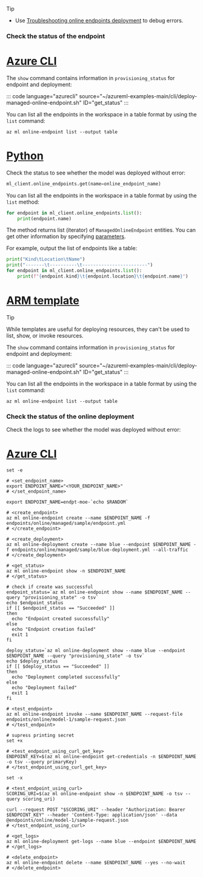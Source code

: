 

> [!TIP]
> * Use [Troubleshooting online endpoints deployment](./how-to-troubleshoot-online-endpoints.md) to debug errors.

### Check the status of the endpoint

# [Azure CLI](#tab/azure-cli)

The `show` command contains information in `provisioning_status` for endpoint and deployment:

::: code language="azurecli" source="~/azureml-examples-main/cli/deploy-managed-online-endpoint.sh" ID="get_status" :::

You can list all the endpoints in the workspace in a table format by using the `list` command:

```azurecli
az ml online-endpoint list --output table
```

# [Python](#tab/python)

Check the status to see whether the model was deployed without error:

```python
ml_client.online_endpoints.get(name=online_endpoint_name)
```

You can list all the endpoints in the workspace in a table format by using the `list` method:

```python
for endpoint in ml_client.online_endpoints.list():
    print(endpoint.name)
```

The method returns list (iterator) of `ManagedOnlineEndpoint` entities. You can get other information by specifying [parameters](/python/api/azure-ai-ml/azure.ai.ml.entities.managedonlineendpoint#parameters).

For example, output the list of endpoints like a table:

```python
print("Kind\tLocation\tName")
print("-------\t----------\t------------------------")
for endpoint in ml_client.online_endpoints.list():
    print(f"{endpoint.kind}\t{endpoint.location}\t{endpoint.name}")
```

# [ARM template](#tab/arm)

> [!TIP]
> While templates are useful for deploying resources, they can't be used to list, show, or invoke resources.

The `show` command contains information in `provisioning_status` for endpoint and deployment:

::: code language="azurecli" source="~/azureml-examples-main/cli/deploy-managed-online-endpoint.sh" ID="get_status" :::

You can list all the endpoints in the workspace in a table format by using the `list` command:

```azurecli
az ml online-endpoint list --output table
```


### Check the status of the online deployment

Check the logs to see whether the model was deployed without error:

# [Azure CLI](#tab/azure-cli)

```azurecli
set -e

# <set_endpoint_name> 
export ENDPOINT_NAME="<YOUR_ENDPOINT_NAME>"
# </set_endpoint_name>

export ENDPOINT_NAME=endpt-moe-`echo $RANDOM`

# <create_endpoint>
az ml online-endpoint create --name $ENDPOINT_NAME -f endpoints/online/managed/sample/endpoint.yml
# </create_endpoint>

# <create_deployment>
az ml online-deployment create --name blue --endpoint $ENDPOINT_NAME -f endpoints/online/managed/sample/blue-deployment.yml --all-traffic
# </create_deployment>

# <get_status>
az ml online-endpoint show -n $ENDPOINT_NAME
# </get_status>

# check if create was successful
endpoint_status=`az ml online-endpoint show --name $ENDPOINT_NAME --query "provisioning_state" -o tsv`
echo $endpoint_status
if [[ $endpoint_status == "Succeeded" ]]
then
  echo "Endpoint created successfully"
else
  echo "Endpoint creation failed"
  exit 1
fi

deploy_status=`az ml online-deployment show --name blue --endpoint $ENDPOINT_NAME --query "provisioning_state" -o tsv`
echo $deploy_status
if [[ $deploy_status == "Succeeded" ]]
then
  echo "Deployment completed successfully"
else
  echo "Deployment failed"
  exit 1
fi

# <test_endpoint>
az ml online-endpoint invoke --name $ENDPOINT_NAME --request-file endpoints/online/model-1/sample-request.json
# </test_endpoint>

# supress printing secret
set +x

# <test_endpoint_using_curl_get_key>
ENDPOINT_KEY=$(az ml online-endpoint get-credentials -n $ENDPOINT_NAME -o tsv --query primaryKey)
# </test_endpoint_using_curl_get_key>

set -x

# <test_endpoint_using_curl>
SCORING_URI=$(az ml online-endpoint show -n $ENDPOINT_NAME -o tsv --query scoring_uri)

curl --request POST "$SCORING_URI" --header "Authorization: Bearer $ENDPOINT_KEY" --header 'Content-Type: application/json' --data @endpoints/online/model-1/sample-request.json
# </test_endpoint_using_curl>

# <get_logs>
az ml online-deployment get-logs --name blue --endpoint $ENDPOINT_NAME
# </get_logs>

# <delete_endpoint>
az ml online-endpoint delete --name $ENDPOINT_NAME --yes --no-wait
# </delete_endpoint>
```

